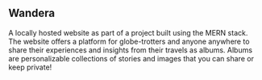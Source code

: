 ## Wandera
A locally hosted website as part of a project built using the MERN stack. The website offers a platform for globe-trotters and anyone anywhere to share their experiences and insights from their travels as albums. Albums are personalizable collections of stories and images that you can share or keep private!
